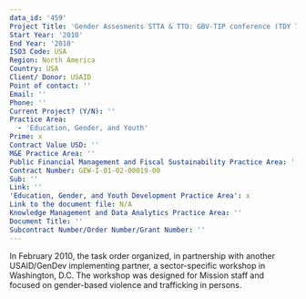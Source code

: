 ```yaml
---
data_id: '459'
Project Title: 'Gender Assesments STTA & TTO: GBV-TIP conference (TDY 77)'
Start Year: '2010'
End Year: '2010'
ISO3 Code: USA
Region: North America
Country: USA
Client/ Donor: USAID
Point of contact: ''
Email: ''
Phone: ''
Current Project? (Y/N): ''
Practice Area:
  - 'Education, Gender, and Youth'
Prime: x
Contract Value USD: ''
M&E Practice Area: ''
Public Financial Management and Fiscal Sustainability Practice Area: ''
Contract Number: GEW-I-01-02-00019-00
Sub: ''
Link: ''
'Education, Gender, and Youth Development Practice Area': x
Link to the document file: N/A
Knowledge Management and Data Analytics Practice Area: ''
Document Title: ''
Subcontract Number/Order Number/Grant Number: ''
---
```

In February 2010, the task order organized, in partnership with another USAID/GenDev implementing partner, a sector-specific workshop in Washington, D.C. The workshop was designed for Mission staff and focused on gender-based violence and trafficking in persons.